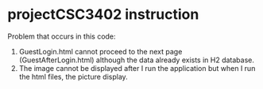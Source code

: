 # projectCSC3402 instruction

Problem that occurs in this code:
1. GuestLogin.html cannot proceed to the next page (GuestAfterLogin.html) although the data already exists in H2 database.
2. The image cannot be displayed after I run the application but when I run the html files, the picture display.
